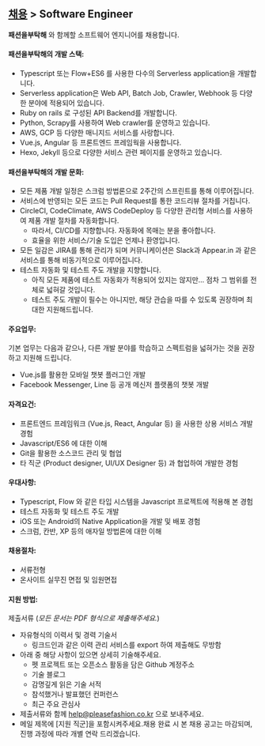 ## [채용](../README.md) > Software Engineer

**패션을부탁해** 와 함께할 소프트웨어 엔지니어를 채용합니다.



#### 패션을부탁해의 개발 스택:

* Typescript 또는 Flow+ES6 를 사용한 다수의 Serverless application을 개발합니다.
* Serverless application은 Web API, Batch Job, Crawler, Webhook 등 다양한 분야에 적용되어 있습니다.
* Ruby on rails 로 구성된 API Backend를 개발합니다.
* Python, Scrapy를 사용하여 Web crawler를 운영하고 있습니다.
* AWS, GCP 등 다양한 매니지드 서비스를 사랑합니다.
* Vue.js, Angular 등 프론트엔드 프레임웍을 사용합니다.
* Hexo, Jekyll 등으로 다양한 서비스 관련 페이지를 운영하고 있습니다.

#### 패션을부탁해의 개발 문화:

- 모든 제품 개발 일정은 스크럼 방법론으로 2주간의 스프린트를 통해 이루어집니다.
- 서비스에 반영되는 모든 코드는 Pull Request를 통한 코드리뷰 절차를 거칩니다.
- CircleCI, CodeClimate, AWS CodeDeploy 등 다양한 관리형 서비스를 사용하여 제품 개발 절차를 자동화합니다.
  - 따라서, CI/CD를 지향합니다. 자동화에 목매는 분을 좋아합니다.
  - 효율을 위한 서비스/기술 도입은 언제나 환영입니다.
- 모든 일감은 JIRA를 통해 관리가 되며 커뮤니케이션은 Slack과 Appear.in 과 같은 서비스를 통해 비동기적으로 이루어집니다.
- 테스트 자동화 및 테스트 주도 개발을 지향합니다.
  - 아직 모든 제품에 테스트 자동화가 적용되어 있지는 않지만... 점차 그 범위를 전체로 넓혀갈 것입니다.
  - 테스트 주도 개발이 필수는 아니지만, 해당 관습을 따를 수 있도록 권장하며 최대한 지원해드립니다.

#### 주요업무:

기본 업무는 다음과 같으나, 다른 개발 분야를 학습하고 스펙트럼을 넓혀가는 것을 권장하고 지원해 드립니다.

- Vue.js를 활용한 모바일 챗봇 플러그인 개발
- Facebook Messenger, Line 등 공개 메신저 플랫폼의 챗봇 개발

#### 자격요건:

- 프론트엔드 프레임워크 (Vue.js, React, Angular 등) 을 사용한 상용 서비스 개발 경험
- Javascript/ES6 에 대한 이해
- Git을 활용한 소스코드 관리 및 협업
- 타 직군 (Product designer, UI/UX Designer 등) 과  협업하여 개발한 경험

#### 우대사항:

- Typescript, Flow 와 같은 타입 시스템을 Javascript 프로젝트에 적용해 본 경험
- 테스트 자동화 및 테스트 주도 개발
- iOS 또는 Android의 Native Application을 개발 및 배포 경험
- 스크럼, 칸반, XP 등의 애자일 방법론에 대한 이해

#### 채용절차:

- 서류전형
- 온사이트 실무진 면접 및 임원면접

#### 지원 방법:

제출서류 (*모든 문서는 PDF 형식으로 제출해주세요.*)

- 자유형식의 이력서 및 경력 기술서
  - 링크드인과 같은 이력 관리 서비스를 export 하여 제출해도 무방함
- 아래 중 해당 사항이 있으면 상세히 기술해주세요.
  - 펫 프로젝트 또는 오픈소스 활동을 담은 Github 계정주소
  - 기술 블로그
  - 감명깊게 읽은 기술 서적
  - 참석했거나 발표했던 컨퍼런스
  - 최근 주요 관심사
- 제출서류와 함께 [help@pleasefashion.co.kr](mailto:help@pleasefashion.co.kr) 으로 보내주세요.
- 메일 제목에 [지원 직군]을 포함시켜주세요.채용 완료 시 본 채용 공고는 마감되며, 진행 과정에 따라 개별 연락 드리겠습니다.

